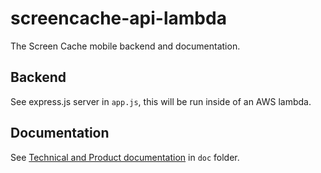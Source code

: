 # screencache-api-lambda

The Screen Cache mobile backend and documentation.

## Backend

See express.js server in `app.js`, this will be run inside of an AWS lambda.

## Documentation

See [Technical and Product documentation](./doc/product/index.md) in `doc` folder.